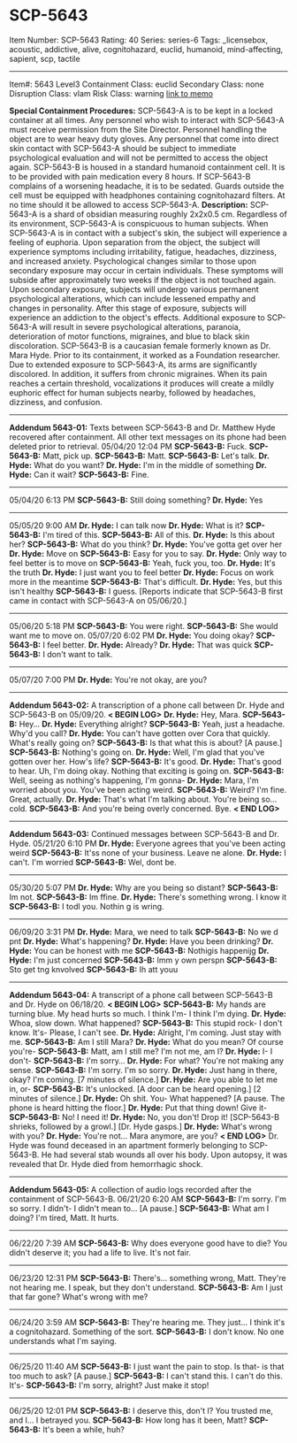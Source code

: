 # SCP-5643
Item Number: SCP-5643
Rating: 40
Series: series-6
Tags: _licensebox, acoustic, addictive, alive, cognitohazard, euclid, humanoid, mind-affecting, sapient, scp, tactile

---

Item#: 5643
Level3
Containment Class:
euclid
Secondary Class:
none
Disruption Class:
vlam
Risk Class:
warning
[link to memo](/classification-committee-memo)  

**Special Containment Procedures:** SCP-5643-A is to be kept in a locked container at all times. Any personnel who wish to interact with SCP-5643-A must receive permission from the Site Director. Personnel handling the object are to wear heavy duty gloves. Any personnel that come into direct skin contact with SCP-5643-A should be subject to immediate psychological evaluation and will not be permitted to access the object again.
SCP-5643-B is housed in a standard humanoid containment cell. It is to be provided with pain medication every 8 hours. If SCP-5643-B complains of a worsening headache, it is to be sedated. Guards outside the cell must be equipped with headphones containing cognitohazard filters. At no time should it be allowed to access SCP-5643-A.
**Description:** SCP-5643-A is a shard of obsidian measuring roughly 2x2x0.5 cm. Regardless of its environment, SCP-5643-A is conspicuous to human subjects.
When SCP-5643-A is in contact with a subject's skin, the subject will experience a feeling of euphoria. Upon separation from the object, the subject will experience symptoms including irritability, fatigue, headaches, dizziness, and increased anxiety. Psychological changes similar to those upon secondary exposure may occur in certain individuals. These symptoms will subside after approximately two weeks if the object is not touched again.
Upon secondary exposure, subjects will undergo various permanent psychological alterations, which can include lessened empathy and changes in personality. After this stage of exposure, subjects will experience an addiction to the object's effects.
Additional exposure to SCP-5643-A will result in severe psychological alterations, paranoia, deterioration of motor functions, migraines, and blue to black skin discoloration.
SCP-5643-B is a caucasian female formerly known as Dr. Mara Hyde. Prior to its containment, it worked as a Foundation researcher. Due to extended exposure to SCP-5643-A, its arms are significantly discolored. In addition, it suffers from chronic migraines.
When its pain reaches a certain threshold, vocalizations it produces will create a mildly euphoric effect for human subjects nearby, followed by headaches, dizziness, and confusion.
* * *
**Addendum 5643-01:** Texts between SCP-5643-B and Dr. Matthew Hyde recovered after containment. All other text messages on its phone had been deleted prior to retrieval.
05/04/20 12:04 PM
**SCP-5643-B:** Fuck.
**SCP-5643-B:** Matt, pick up.
**SCP-5643-B:** Matt.
**SCP-5643-B:** Let's talk.
**Dr. Hyde:** What do you want?
**Dr. Hyde:** I'm in the middle of something
**Dr. Hyde:** Can it wait?
**SCP-5643-B:** Fine.
* * *
05/04/20 6:13 PM
**SCP-5643-B:** Still doing something?
**Dr. Hyde:** Yes
* * *
05/05/20 9:00 AM
**Dr. Hyde:** I can talk now
**Dr. Hyde:** What is it?
**SCP-5643-B:** I'm tired of this.
**SCP-5643-B:** All of this.
**Dr. Hyde:** Is this about her?
**SCP-5643-B:** What do you think?
**Dr. Hyde:** You've gotta get over her
**Dr. Hyde:** Move on
**SCP-5643-B:** Easy for you to say.
**Dr. Hyde:** Only way to feel better is to move on
**SCP-5643-B:** Yeah, fuck you, too.
**Dr. Hyde:** It's the truth
**Dr. Hyde:** I just want you to feel better
**Dr. Hyde:** Focus on work more in the meantime
**SCP-5643-B:** That's difficult.
**Dr. Hyde:** Yes, but this isn't healthy
**SCP-5643-B:** I guess.
[Reports indicate that SCP-5643-B first came in contact with SCP-5643-A on 05/06/20.]
* * *
05/06/20 5:18 PM
**SCP-5643-B:** You were right.
**SCP-5643-B:** She would want me to move on.
05/07/20 6:02 PM
**Dr. Hyde:** You doing okay?
**SCP-5643-B:** I feel better.
**Dr. Hyde:** Already?
**Dr. Hyde:** That was quick
**SCP-5643-B:** I don't want to talk.
* * *
05/07/20 7:00 PM
**Dr. Hyde:** You're not okay, are you?
* * *
**Addendum 5643-02:** A transcription of a phone call between Dr. Hyde and SCP-5643-B on 05/09/20.
**< BEGIN LOG>**
**Dr. Hyde:** Hey, Mara.
**SCP-5643-B:** Hey…
**Dr. Hyde:** Everything alright?
**SCP-5643-B:** Yeah, just a headache. Why'd you call?
**Dr. Hyde:** You can't have gotten over Cora that quickly. What's really going on?
**SCP-5643-B:** Is that what this is about?
[A pause.]
**SCP-5643-B:** Nothing's going on.
**Dr. Hyde:** Well, I'm glad that you've gotten over her. How's life?
**SCP-5643-B:** It's good.
**Dr. Hyde:** That's good to hear. Uh, I'm doing okay. Nothing that exciting is going on.
**SCP-5643-B:** Well, seeing as nothing's happening, I'm gonna-
**Dr. Hyde:** Mara, I'm worried about you. You've been acting weird.
**SCP-5643-B:** Weird? I'm fine. Great, actually.
**Dr. Hyde:** That's what I'm talking about. You're being so… cold.
**SCP-5643-B:** And you're being overly concerned. Bye.
**< END LOG>**
* * *
**Addendum 5643-03:** Continued messages between SCP-5643-B and Dr. Hyde.
05/21/20 6:10 PM
**Dr. Hyde:** Everyone agrees that you've been acting weird
**SCP-5643-B:** It'ss none of your business. Leave ne alone.
**Dr. Hyde:** I can't. I'm worried
**SCP-5643-B:** Wel, dont be.
* * *
05/30/20 5:07 PM
**Dr. Hyde:** Why are you being so distant?
**SCP-5643-B:** Im not.
**SCP-5643-B:** Im ffine.
**Dr. Hyde:** There's something wrong. I know it
**SCP-5643-B:** I todl you. Nothin g is wring.
* * *
06/09/20 3:31 PM
**Dr. Hyde:** Mara, we need to talk
**SCP-5643-B:** No we d pnt
**Dr. Hyde:** What's happening?
**Dr. Hyde:** Have you been drinking?
**Dr. Hyde:** You can be honest with me
**SCP-5643-B:** Nothigis happenijg
**Dr. Hyde:** I'm just concerned
**SCP-5643-B:** Imm y own perspn
**SCP-5643-B:** Sto get tng knvolved
**SCP-5643-B:** Ih att youu
* * *
**Addendum 5643-04:** A transcript of a phone call between SCP-5643-B and Dr. Hyde on 06/18/20.
**< BEGIN LOG>**
**SCP-5643-B:** My hands are turning blue. My head hurts so much. I think I'm- I think I'm dying.
**Dr. Hyde:** Whoa, slow down. What happened?
**SCP-5643-B:** This stupid rock- I don't know. It's- Please, I can't see.
**Dr. Hyde:** Alright, I'm coming. Just stay with me.
**SCP-5643-B:** Am I still Mara?
**Dr. Hyde:** What do you mean? Of course you're-
**SCP-5643-B:** Matt, am I still me? I'm not me, am I?
**Dr. Hyde:** I- I don't-
**SCP-5643-B:** I'm sorry…
**Dr. Hyde:** For what? You're not making any sense.
**SCP-5643-B:** I'm sorry. I'm so sorry.
**Dr. Hyde:** Just hang in there, okay? I'm coming.
[7 minutes of silence.]
**Dr. Hyde:** Are you able to let me in, or-
**SCP-5643-B:** It's unlocked.
[A door can be heard opening.]
[2 minutes of silence.]
**Dr. Hyde:** Oh shit. You- What happened?
[A pause. The phone is heard hitting the floor.]
**Dr. Hyde:** Put that thing down! Give it-
**SCP-5643-B:** No! I need it!
**Dr. Hyde:** No, you don't! Drop it!
[SCP-5643-B shrieks, followed by a growl.]
[Dr. Hyde gasps.]
**Dr. Hyde:** What's wrong with you?
**Dr. Hyde:** You're not… Mara anymore, are you?
**< END LOG>**
Dr. Hyde was found deceased in an apartment formerly belonging to SCP-5643-B. He had several stab wounds all over his body. Upon autopsy, it was revealed that Dr. Hyde died from hemorrhagic shock.
* * *
**Addendum 5643-05:** A collection of audio logs recorded after the containment of SCP-5643-B.
06/21/20 6:20 AM
**SCP-5643-B:** I'm sorry. I'm so sorry. I didn't- I didn't mean to…
[A pause.]
**SCP-5643-B:** What am I doing? I'm tired, Matt. It hurts.
* * *
06/22/20 7:39 AM
**SCP-5643-B:** Why does everyone good have to die? You didn't deserve it; you had a life to live. It's not fair.
* * *
06/23/20 12:31 PM
**SCP-5643-B:** There's… something wrong, Matt. They're not hearing me. I speak, but they don't understand.
**SCP-5643-B:** Am I just that far gone? What's wrong with me?
* * *
06/24/20 3:59 AM
**SCP-5643-B:** They're hearing me. They just… I think it's a cognitohazard. Something of the sort.
**SCP-5643-B:** I don't know. No one understands what I'm saying.
* * *
06/25/20 11:40 AM
**SCP-5643-B:** I just want the pain to stop. Is that- is that too much to ask?
[A pause.]
**SCP-5643-B:** I can't stand this. I can't do this. It's-
**SCP-5643-B:** I'm sorry, alright? Just make it stop!
* * *
06/25/20 12:01 PM
**SCP-5643-B:** I deserve this, don't I? You trusted me, and I… I betrayed you.
**SCP-5643-B:** How long has it been, Matt?
**SCP-5643-B:** It's been a while, huh?